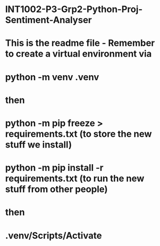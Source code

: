 # INT1002-P3-Grp2-Python-Proj-Sentiment-Analyser
# This is the readme file - Remember to create a virtual environment via 
# python -m venv .venv
# then 
# python -m pip freeze > requirements.txt (to store the new stuff we install)
# python -m pip install -r requirements.txt (to run the new stuff from other people)
# then
# .venv/Scripts/Activate